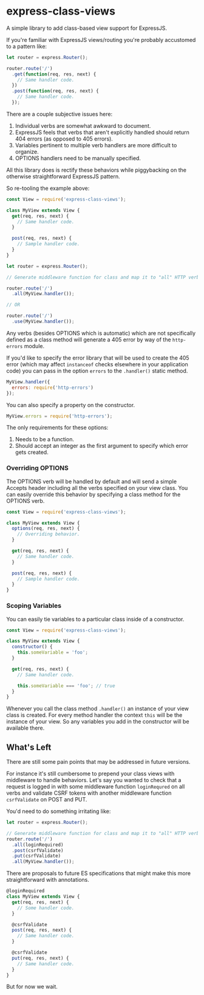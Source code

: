 # express-class-views

A simple library to add class-based view support for ExpressJS.

If you're familiar with ExpressJS views/routing you're probably accustomed to a pattern like:

```javascript
let router = express.Router();

router.route('/')
  .get(function(req, res, next) {
    // Same handler code.
  })
  .post(function(req, res, next) {
    // Same handler code.
  });
```

There are a couple subjective issues here:

  1. Individual verbs are somewhat awkward to document.
  2. ExpressJS feels that verbs that aren't explicitly handled should return 404 errors (as opposed to 405 errors).
  3. Variables pertinent to multiple verb handlers are more difficult to organize.
  4. OPTIONS handlers need to be manually specified.

All this library does is rectify these behaviors while piggybacking on the otherwise straightforward ExpressJS pattern.

So re-tooling the example above:

```javascript
const View = require('express-class-views');

class MyView extends View {
  get(req, res, next) {
    // Same handler code.
  }

  post(req, res, next) {
    // Sample handler code.
  }
}

let router = express.Router();

// Generate middleware function for class and map it to "all" HTTP verbs.

router.route('/')
  .all(MyView.handler());

// OR

router.route('/')
  .use(MyView.handler());
```

Any verbs (besides OPTIONS which is automatic) which are not specifically defined as a class method will generate a 405
error by way of the `http-errors` module.

If you'd like to specify the error library that will be used to create the 405 error (which may affect `instanceof`
checks elsewhere in your application code) you can pass in the option `errors` to the `.handler()` static method.

```javascript
MyView.handler({
  errors: require('http-errors')
});
```

You can also specify a property on the constructor.

```javascript
MyView.errors = require('http-errors');
```

The only requirements for these options:

  1. Needs to be a function.
  2. Should accept an integer as the first argument to specify which error gets created.

### Overriding OPTIONS

The OPTIONS verb will be handled by default and will send a simple Accepts header including all the verbs specified on
your view class. You can easily override this behavior by specifying a class method for the OPTIONS verb.

```javascript
const View = require('express-class-views');

class MyView extends View {
  options(req, res, next) {
    // Overriding behavior.
  }

  get(req, res, next) {
    // Same handler code.
  }

  post(req, res, next) {
    // Sample handler code.
  }
}
```

### Scoping Variables

You can easily tie variables to a particular class inside of a constructor.

```javascript
const View = require('express-class-views');

class MyView extends View {
  constructor() {
    this.someVariable = 'foo';
  }

  get(req, res, next) {
    // Same handler code.

    this.someVariable === 'foo'; // true
  }
}
```

Whenever you call the class method `.handler()` an instance of your view class is created. For every method handler the
context `this` will be the instance of your view. So any variables you add in the constructor will be available there.

## What's Left

There are still some pain points that may be addressed in future versions.

For instance it's still cumbersome to prepend your class views with middleware to handle behaviors. Let's say you wanted
to check that a request is logged in with some middleware function `loginRequred` on all verbs and validate CSRF tokens
with another middleware function `csrfValidate` on POST and PUT.

You'd need to do something irritating like:

```javascript
let router = express.Router();

// Generate middleware function for class and map it to "all" HTTP verbs.
router.route('/')
  .all(loginRequired)
  .post(csrfValidate)
  .put(csrfValidate)
  .all(MyView.handler());
```

There are proposals to future ES specifications that might make this more straightforward with annotations.

```javascript
@loginRequired
class MyView extends View {
  get(req, res, next) {
    // Some handler code.
  }

  @csrfValidate
  post(req, res, next) {
    // Same handler code.
  }

  @csrfValidate
  put(req, res, next) {
    // Same handler code.
  }
}
```

But for now we wait.
